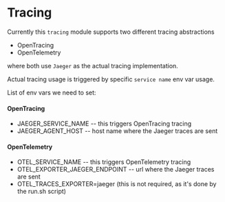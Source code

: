 # Tracing

Currently this `tracing` module supports two different tracing abstractions
 * OpenTracing
 * OpenTelemetry 
 
where both use `Jaeger` as the actual tracing implementation.

Actual tracing usage is triggered by specific `service name` env var usage.

List of env vars we need to set:

#### OpenTracing
 * JAEGER_SERVICE_NAME -- this triggers OpenTracing tracing
 * JAEGER_AGENT_HOST -- host name where the Jaeger traces are sent

#### OpenTelemetry
 * OTEL_SERVICE_NAME -- this triggers OpenTelemetry tracing
 * OTEL_EXPORTER_JAEGER_ENDPOINT -- url where the Jaeger traces are sent
 * OTEL_TRACES_EXPORTER=jaeger (this is not required, as it's done by the run.sh script)
